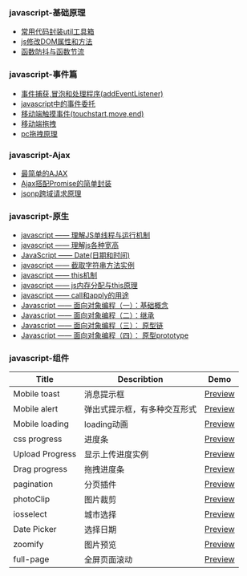 ### javascript-基础原理
- [常用代码封装util工具箱](./Marklist/list-1/assets/utils)
- [js修改DOM属性和方法](./Marklist/list-1/js修改DOM属性和方法.md)
- [函数防抖与函数节流](./Marklist/list-1/函数防抖与函数节流.md)

### javascript-事件篇
- [事件捕获,冒泡和处理程序(addEventListener)](./Marklist/list-1/事件捕获,冒泡和处理程序.md)
- [javascript中的事件委托](./Marklist/list-1/事件委托.md)
- [移动端触摸事件(touchstart,move,end)](./Marklist/list-1/移动端事件.md)
- [移动端拖拽](./Marklist/list-1/移动端拖拽.md)
- [pc拖拽原理](./Marklist/list-1/pc拖拽原理.md)

### javascript-Ajax 
- [最简单的AJAX](./Marklist/list-1/最简单的AJAX.md)
- [Ajax搭配Promise的简单封装](./Marklist/list-1/Ajax搭配Promise的简单封装.md)
- [jsonp跨域请求原理](./Marklist/list-1/jsonp跨域请求原理.md) 

### javascript-原生 
- [javascript —— 理解JS单线程与运行机制](./Marklist/list-1/理解JS单线程与运行机制.md)
- [javascript —— 理解js各种宽高](./Marklist/list-1/理解js各种宽高.md)
- [JavaScript —— Date(日期和时间)](./Marklist/list-1/Date日期对象.md)
- [javascript —— 截取字符串方法实例](./Marklist/list-1/字符串的操作.md) 
- [javascript —— this机制](./Marklist/list-1/This机制.md)
- [javascript —— js内存分配与this原理](./Marklist/list-1/js内存分配与this原理.md)
- [javascript —— call和apply的用途](./Marklist/list-1/call和apply的用途.md) 
- [Javascript —— 面向对象编程（一）：基础概念](./Marklist/list-1/js面向对象基础概念.md)  
- [Javascript —— 面向对象编程（二）：继承](./Marklist/list-1/js面向对象继承.md)  
- [Javascript —— 面向对象编程（三）： 原型链](./Marklist/list-1/原型链.md) 
- [Javascript —— 面向对象编程（四）： 原型prototype](./Marklist/list-1/原型prototype) 

### javascript-组件
|Title                 |Describtion               |Demo                                                                                 |
|----------------------|--------------------------|-------------------------------------------------------------------------------------|
|Mobile toast          |消息提示框                   |[Preview](https://liangweibiao.github.io/v-mark/Marklist/NO.02/Marklist/list-2/dist/components/toast/index.html)     |
|Mobile alert          |弹出式提示框，有多种交互形式   |[Preview](https://liangweibiao.github.io/v-mark/Marklist/NO.02/Marklist/list-2/dist/components/alert/index.html)     |
|Mobile loading        |loading动画                  |[Preview](https://liangweibiao.github.io/v-mark/Marklist/NO.02/Marklist/list-2/dist/components/loading/index.html)     |
|css   progress        |进度条                     |[Preview](https://liangweibiao.github.io/v-mark/Marklist/NO.02/Marklist/list-2/dist/components/percent/)     |
|Upload Progress       |显示上传进度实例           |[Preview](https://liangweibiao.github.io/v-mark/Marklist/NO.02/Marklist/list-2/dist/components/upload-progress)     |
|Drag   progress       |拖拽进度条                     |[Preview](https://liangweibiao.github.io/v-mark/Marklist/NO.02/Marklist/list-2/dist/components/drag-progress/)     |
|pagination            |分页插件                     |[Preview](https://liangweibiao.github.io/v-mark/Marklist/NO.02/Marklist/list-2/dist/components/pagination/)     |
|photoClip             |图片裁剪                     |[Preview](https://liangweibiao.github.io/v-mark/Marklist/NO.02/Marklist/list-2/dist/components/photo-clip/)     |
|iosselect             |城市选择                     |[Preview](https://github.com/zhoushengmufc/iosselect)     |
|Date   Picker         |选择日期                     |[Preview](https://liangweibiao.github.io/v-mark/Marklist/NO.02/Marklist/list-2/dist/components/datePicker)     |
|zoomify               |图片预览                     |[Preview](http://www.jq22.com/yanshi9102)     |
|full-page             |全屏页面滚动                     |[Preview](https://liangweibiao.github.io/v-mark/Marklist/NO.02/Marklist/list-2/dist/components/full-page/index.html)     |

 
